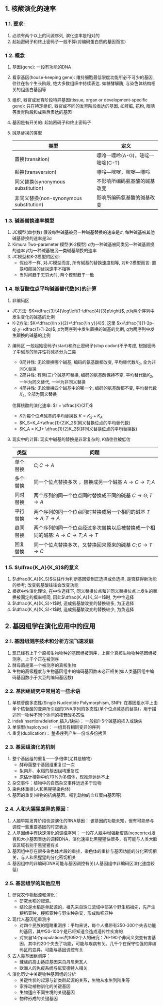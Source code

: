 ## 1. 核酸演化的速率

### 1.1. 要求:
1. 必须有两个以上的同源序列, 演化速率是相对的
2. 起始密码子和终止密码子一般不算(对编码蛋白质的基因而言)

### 1.2. 概念
1. 基因(gene): 
   一段有功能的DNA
2. 看家基因(house-keeping gene): 
   维持细胞最低限度功能所必不可少的基因, 往往在各个生长阶段, 绝大多数组织中持续表达. 如糖酵解酶, 与染色体结构相关的组蛋白基因等
3. 组织, 器官或发育阶段特异基因(tissue, organ or development-specific gene): 
   只在特定组织, 器官或不同的发育阶段表达的基因, 如肝脏, 花粉, 眼睛等发育阶段和成熟后表达的基因
4. 基因是有开关的: 
   起始密码子和终止密码子
5. 碱基替换的类型
   
    |<center>类型</center>|<center>定义</center>|
    |--------------|---------------------|
    |置换(transition)|嘌呤—嘌呤(A-G)，嘧啶—嘧啶(C-T)|
    |颠换(transversion)|嘌呤—嘧啶，嘧啶—嘌呤|
    |同义替换(synonymous substitution)|不影响所编码氨基酸的碱基改变|
    |非同义替换(non-synonymous substitution)|影响所编码氨基酸的碱基改变|

### 1.3. 碱基替换速率模型
1. JC模型(单参数)
   假设每种碱基被另一种碱基替换的速率是$\alpha$, 每种碱基被其他碱基替换的速率是$3\alpha$
2. Kimura Two-parameter 模型(K-2模型)
   $\alpha$为一种碱基被同类另一种碱基置换的速率
   $\beta$为一种碱基被另一类碱基颠换的速率
3. JC模型和K-2模型的区别:
   - 假设不一样, 对JC模型而言, 所有碱基的替换速度相等, 对K-2模型而言: 置换和颠换的替换速率不相等
   - 当时间趋于无穷大时, 两个模型趋于一致

### 1.4. 核苷酸位点平均碱基替代数(K)的计算
1. 非编码区
  - JC方法: $K=\dfrac{3}{4}\log\left(1-\dfrac{4}{3}p\right)$​​, $p$​为两个序列中发生变化的碱基的比例
  - K-2方法: $K=\dfrac{\ln x}{2}+\dfrac{\ln y}{4}$​, 这里 $x=\dfrac{1}{1-2p-q},y=\dfrac{1}{1-2q}$​, $p$​为两序列中发生置换的碱基的比例, $q$​为两序列中发生颠换的碱基的比例
2. 编码区
   一般起始密码子(start)和终止密码子(stop codon)不予考虑, 根据密码子中碱基的简并性将碱基分为三类
   - 0简并性: 无论替换哪个碱基, 编码的氨基酸都改变, 平均替代数$K_0$, 全为非同义替换
   - 2简并性: 有两(三)个碱基可替换, 编码的氨基酸保持不变, 平均替代数$K_2$​, 一半为同义替代, 一半为非同义替换
   - 4简并性: 无论替换四个碱基中的哪一个, 编码的氨基酸都不变, 平均替代数$K_4$, 全部为同义替换
  
    估算核酸的演化速率: $r = \dfrac{K}{2T}$
    - $K$为每个位点碱基的平均替换数 $K = K_S +K_A$
    - $K_S=K_4+\dfrac{1}{2}K_2$​(同义替换位点的平均替代数)
    - $K_A = K_1+ \dfrac{1}{2}K_2$(非同义替换位点的平均替换数)

3. 现实中的计算: 现实中碱基的替换是非常复杂的, $K$值往往被低估
   
    |<center>类型</center>|<center>问题</center>|
    |--------------|---------------------|
    |单个替换|​$C;C\to A$​|
    |多个替换|同一个位点替换多次 ，替换成另一个碱基 $A\to C \to T ; A$|
    |同时替换|两个序列的同一个位点同时替换成不同的碱基 $C\to G ; T\to A$|
    |平行替换|两个序列的同一个位点同时替换成另一个相同的碱基 $T\to A; T\to A$|
    |趋同替换|两个序列的同一个位点经过多次替换以后被替换成一个相同的碱基: $A\to C\to T; A\to T$|
    |回复替换|同一个位点替换多次，又替换回来原来的碱基 $C; C\to T\to C$|


### 1.5. $\dfrac{K_A}{K_S}$​的意义
1. $\dfrac{K_A}{K_S}$往往作为判断基因受到正选择或负选择, 是否获得新功能的参考; 改变氨基酸往往会改变功能
2. 根据中性演化理论, 在中性选择下, 同义替换位点和非同义替换位点上发生的替换被固定的概率相同, 因此$\dfrac{K_A}{K_S}=1$时, 为中性选择
3. $\dfrac{K_A}{K_S}>1$时, 造成氨基酸改变的替换较多, 为正选择
4. $\dfrac{K_A}{K_S}<1$时, 造成氨基酸改变的替换较少, 为负选择




## 2. 基因组学在演化应用中的应用

### 2.1. 基因组测序技术和分析方法飞速发展
1. 现已经有上千个原核生物物种的基因组被测序，上百个真核生物物种基因组被测序，上千个正在被测序
2. 酵母菌是第一个被测序的真核生物
3. 生物的高级程度与生物基因组中的编码基因数未必正相关(如人类基因组中编码基因数小于大豆的编码基因数)

### 2.2. 基因组研究中常用的一些术语
1. 单核苷酸多态性(Single Nucleotide Polymorphism, SNP): 
   在基因组水平上由单个核苷酸的变异所引起的DNA序列的多态性(单个位点碱基的替换)，用于描述同一物种不同个体间的核苷酸多态性
2. indel(insertion/deletion,插入/缺失)：
   一般指1-5个碱基的插入或缺失
3. 单倍型(haplotype)：
   一组具有相同变异的序列
4. 重复(duplication)：
   整条序列产生一份或多份拷贝

### 2.3. 基因组演化的机制
1. 整个基因组的重复——多倍体(尤其是植物)
   - 酵母菌整个基因组重复过一次
   - 拟南芥、水稻的基因组均重复过
   - 原估计植物中约70%为多倍体，现推测远远不止
2. 杂交事件：植物中的自然杂交事件远远多于动物
3. 染色体重排(人和黑猩猩染色体)
4. 基因的重复(植物的抗病基因，哺乳动物的血红蛋白基因等)

### 2.4. 人和大猩猩差异的原因：
1. 人脑早期发育阶段快速演化的RNA基因：
   该基因的功能未知，但有可能参与调控一些重要基因的时空表达
2. 人基因组中有快速演化的调控序列：
   一段在人脑中增强新皮质(neocortex)发育和大小基因表达的调控DNA，演化速率比黑猩猩快很多，有可能与人类大脑该区域有别于黑猩猩有关
3. 基因组中存在很多染色体片段的重排，染色体的重排与基因功能的分化密切相关，与人和黑猩猩的分化密切相关
4. 基因组中的非编码DNA可能与基因调控有关(人基因组中非编码区演化速度较低)

### 2.5. 基因组学的其他应用
1. 研究农作物起源和演化：
   - 研究水稻的起源。
   - 结论是水稻是单起源的，祖先来自珠江流域中部某个野生稻祖先，先产生粳稻亚种，粳稻亚种与野生种杂交，形成籼稻亚种
2. 现代人基因组重测序
   - 对四个民族的粗略重测序：平均来说，每个人携带有250-300个失去功能的基因，其中50-100个是已经知道会造成遗传性疾病的
   -  对来自14个populations的1092个人的研究：76-190个非同义突变有害基因，其中约20个失去了功能，可能与疾病有关。几千个在保守性强的非编码区的变异，可能与基因调控有关
3. 古人类基因组测序：
   - 藏族的高山适应基因来自丹尼索瓦人
   - 欧洲人的免疫系统与尼安德特人相关
4. 演化历史中关键物种基因组的分析
   - 关键性状的起源与新类群起源的关系，生物从水生到陆生等
   - 家养动植物驯化的关键基因
   - 生物适应不同生境的关键基因
   - 物种形成的关键基因




